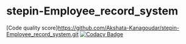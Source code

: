 # stepin-Employee_record_system
[Code quality score}https://github.com/Akshata-Kanagoudar/stepin-Employee_record_system.git
[![Codacy Badge](https://app.codacy.com/project/badge/Grade/49f9a9b229f54a6ba5343c1bcc367856)](https://www.codacy.com/gh/Akshata-Kanagoudar/stepin-Employee_record_system/dashboard?utm_source=github.com&amp;utm_medium=referral&amp;utm_content=Akshata-Kanagoudar/stepin-Employee_record_system&amp;utm_campaign=Badge_Grade)
